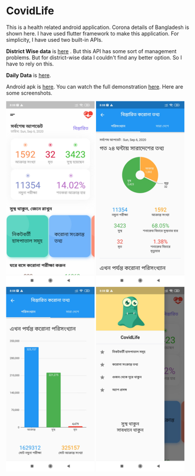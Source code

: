 # CovidLife

This is a health related android application. Corona details of Bangladesh is shown here. I have used flutter framework to make this application. For simplicity, I have used two built-in APIs.

**District Wise data** is [here](https://github.com/ahmedsadman/covid19-bd) . But this API has some sort of management problems. But for district-wise data I couldn't find any better option. So I have to rely on this.

**Daily Data** is [here]( https://corona.lmao.ninja/).

Android apk is [here](https://drive.google.com/drive/folders/1bCilaIWMI3MSs5lfY15IniHm8uCF5W1N?usp=sharing).
You can watch the full demonstration [here](https://www.youtube.com/watch?v=VZ-Z4yYOF24&feature=youtu.be). Here are some screenshots.

<img src="Screenshot/ss1.jpg" height =500>
<img src="Screenshot/ss3.jpg" height =500>
<img src="Screenshot/ss4.jpg" height =500>
<img src="Screenshot/ss5.jpg" height =500>
